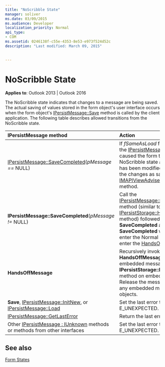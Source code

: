 ```yaml
---
title: "NoScribble State"
manager: soliver
ms.date: 03/09/2015
ms.audience: Developer
localization_priority: Normal
api_type:
- COM
ms.assetid: 0246138f-c55e-4353-8e53-e973f524d52c
description: "Last modified: March 09, 2015"
 
 
---
```


# NoScribble State

  
  
**Applies to**: Outlook 2013 | Outlook 2016 
  
The NoScribble state indicates that changes to a message are being saved. The actual saving of values stored in the form object's user interface occurs when the form object's [IPersistMessage::Save](ipersistmessage-save.md) method is called by the client application. The following table describes allowed transitions from the NoScribble state. 
  
|****IPersistMessage** method**|**Action**|**New state**|
|:-----|:-----|:-----|
|[IPersistMessage::SaveCompleted](ipersistmessage-savecompleted.md)(_pMessage ==_ NULL)  <br/> |If  _fSameAsLoad_ flag was TRUE on the [IPersistMessage::Save](ipersistmessage-save.md) call that caused the form to enter the NoScribble state and the message has been modified, internally mark the changes as saved and call the [IMAPIViewAdviseSink::OnSaved](imapiviewadvisesink-onsaved.md) method.  <br/> |[Normal](normal-state.md) <br/> |
|**IPersistMessage::SaveCompleted**(_pMessage !=_ NULL)  <br/> |Call the [IPersistMessage::HandsOffMessage](ipersistmessage-handsoffmessage.md) method (similar to the OLE [IPersistStorage::HandsOffStorage](https://msdn.microsoft.com/library/1e5ef26f-d8e7-4fa6-bfc4-19dace35314d%28Office.15%29.aspx) method) followed by the normal **SaveCompleted** actions. If **SaveCompleted** was successful, enter the Normal state. Otherwise, enter the [HandsOffAfterSave](handsoffaftersave-state.md) state.  <br/> |Normal or HandsOffAfterSave  <br/> |
|**HandsOffMessage** <br/> |Recursively invoke the **HandsOffMessage** method on embedded messages or the OLE **IPersistStorage::HandsOffStorage** method on embedded OLE objects. Release the message object and any embedded messages or objects.  <br/> |HandsOffAfterSave  <br/> |
|**Save**, [IPersistMessage::InitNew](ipersistmessage-initnew.md), or [IPersistMessage::Load](ipersistmessage-load.md) <br/> |Set the last error to and return E_UNEXPECTED.  <br/> |NoScribble  <br/> |
|[IPersistMessage::GetLastError](ipersistmessage-getlasterror.md) <br/> |Return the last error.  <br/> |NoScribble  <br/> |
|Other [IPersistMessage : IUnknown](ipersistmessageiunknown.md) methods or methods from other interfaces  <br/> |Set the last error to and return E_UNEXPECTED.  <br/> |NoScribble  <br/> |
   
## See also



[Form States](form-states.md)

